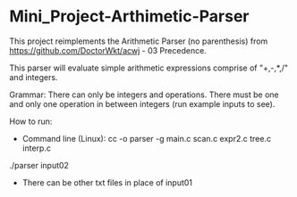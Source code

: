 # Mini_Project-Arthimetic-Parser

This project reimplements the Arithmetic Parser (no parenthesis) from https://github.com/DoctorWkt/acwj - 03 Precedence.

This parser will evaluate simple arithmetic expressions comprise of "+,-,*,/" and integers.

Grammar: There can only be integers and operations. There must be one and only one operation in between integers (run example inputs to see).

How to run:
- Command line (Linux): cc -o parser -g main.c scan.c expr2.c tree.c interp.c

./parser input02

- There can be other txt files in place of input01

